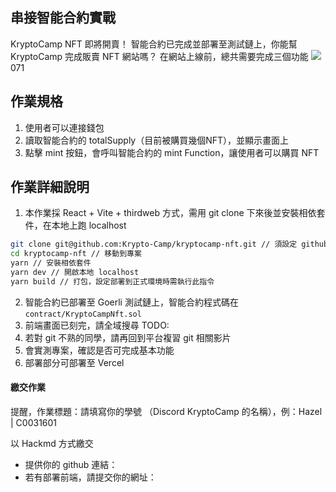 ## 串接智能合約實戰
KryptoCamp NFT 即將開賣！
智能合約已完成並部署至測試鏈上，你能幫 KryptoCamp 完成販賣 NFT 網站嗎？
在網站上線前，總共需要完成三個功能
![](https://i.imgur.com/WLDl3e2.jpg)
071
## 作業規格
1. 使用者可以連接錢包
2. 讀取智能合約的 totalSupply（目前被購買幾個NFT），並顯示畫面上
3. 點擊 mint 按鈕，會呼叫智能合約的 mint Function，讓使用者可以購買 NFT

## 作業詳細說明
1. 本作業採 React + Vite + thirdweb 方式，需用 git clone 下來後並安裝相依套件，在本地上跑 localhost

```bash
git clone git@github.com:Krypto-Camp/kryptocamp-nft.git // 須設定 github ssh key
cd kryptocamp-nft // 移動到專案 
yarn // 安裝相依套件
yarn dev // 開啟本地 localhost
yarn build // 打包，設定部署到正式環境時需執行此指令
```

2. 智能合約已部署至 Goerli 測試鏈上，智能合約程式碼在 `contract/KryptoCampNft.sol`
3. 前端畫面已刻完，請全域搜尋 TODO:
4. 若對 git 不熟的同學，請再回到平台複習 git 相關影片
6. 會實測專案，確認是否可完成基本功能
7. 部署部分可部署至 Vercel

#### 繳交作業
提醒，作業標題：請填寫你的學號 （Discord KryptoCamp 的名稱），例：Hazel | C0031601

以 Hackmd 方式繳交
- 提供你的 github 連結：
- 若有部署前端，請提交你的網址：
